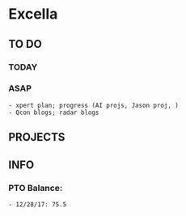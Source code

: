 # Excella

## TO DO

### TODAY

### ASAP

    - xpert plan; progress (AI projs, Jason proj, )
    - Qcon blogs; radar blogs

## PROJECTS

## INFO

### PTO Balance:

    - 12/28/17: 75.5
